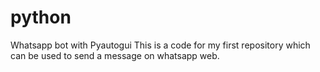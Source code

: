 # python
Whatsapp bot with Pyautogui
This is a code for my first repository which can be used to send a message on whatsapp web.
